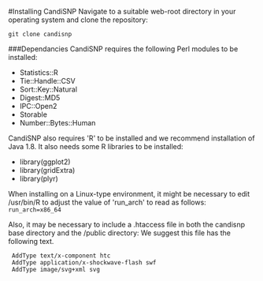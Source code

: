 #Installing CandiSNP
Navigate to a suitable web-root directory in your operating system and clone the repository:

`git clone candisnp`

###Dependancies
CandiSNP requires the following Perl modules to be installed:

* Statistics::R
* Tie::Handle::CSV
* Sort::Key::Natural
* Digest::MD5
* IPC::Open2
* Storable
* Number::Bytes::Human

CandiSNP also requires 'R' to be installed and we recommend installation of Java 1.8.
It also needs some R libraries to be installed:

* library(ggplot2)
* library(gridExtra)
* library(plyr)

When installing on a Linux-type environment, it might be necessary to edit /usr/bin/R to adjust the value of 'run_arch' to read as follows:
`run_arch=x86_64`

Also, it may be necessary to include a .htaccess file in both the candisnp base directory and the /public directory:
We suggest this file has the following text.

```
 AddType text/x-component htc
 AddType application/x-shockwave-flash swf
 AddType image/svg+xml svg
```